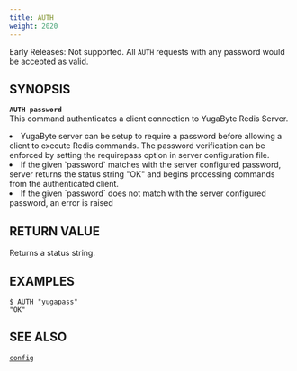```yaml
---
title: AUTH
weight: 2020
---
```

Early Releases: Not supported. All `AUTH` requests with any password would be accepted as valid.

## SYNOPSIS
<b>`AUTH password`</b><br>
This command authenticates a client connection to YugaByte Redis Server.
<li>YugaByte server can be setup to require a password before allowing a client to execute Redis commands. The password verification can be enforced by setting the requirepass option in server configuration file.</li>
<li>If the given `password` matches with the server configured password, server returns the status string "OK" and begins processing commands from the authenticated client.</li>
<li>If the given `password` does not match with the server configured password, an error is raised</li>

## RETURN VALUE
Returns a status string.

## EXAMPLES
```
$ AUTH "yugapass"
"OK"
```

## SEE ALSO
[`config`](../config/)
